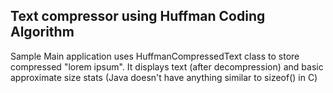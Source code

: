 ## Text compressor using Huffman Coding Algorithm

Sample Main application uses HuffmanCompressedText class to store compressed "lorem ipsum".
It displays text (after decompression) and basic approximate size stats (Java doesn't have anything similar to sizeof() in C)
